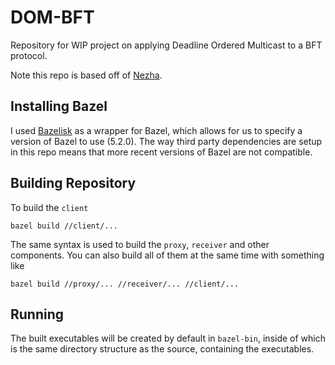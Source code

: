 # DOM-BFT

Repository for WIP project on applying Deadline Ordered Multicast to a BFT protocol.

Note this repo is based off of [Nezha](https://github.com/Steamgjk/Nezha).

## Installing Bazel

I used [Bazelisk](https://github.com/bazelbuild/bazelisk) as a wrapper for Bazel, which
allows for us to specify a version of Bazel to use (5.2.0). The way third party dependencies
are setup in this repo means that more recent versions of Bazel are not compatible.

## Building Repository

To build the `client`

```
bazel build //client/...
```

The same syntax is used to build the `proxy`, `receiver` and other components. You can
also build all of them at the same time with something like
```
bazel build //proxy/... //receiver/... //client/...
```

## Running 

The built executables will be created by default in `bazel-bin`, inside of which is 
the same directory structure as the source, containing the executables.